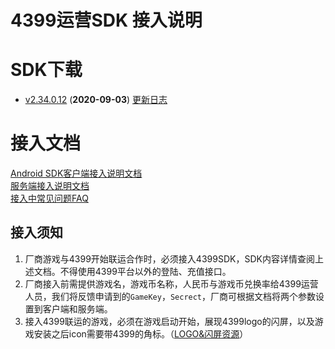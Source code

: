 ﻿4399运营SDK 接入说明
==============
# SDK下载

* [v2.34.0.12](https://github.com/4399SDKDev/4399OperateSDK/archive/v2.34.0.12.zip) (__2020-09-03__) [更新日志](/Document/VersionLog.md)

# 接入文档
[Android SDK客户端接入说明文档](https://github.com/4399SDKDev/4399OperateSDK/blob/master/Document/ClientDocument.md)   
[服务端接入说明文档](https://github.com/4399SDKDev/4399OperateSDK/blob/master/Document/ServerDocument.md)  
[接入中常见问题FAQ](https://github.com/4399SDKDev/4399OperateSDK/blob/master/Document/ClientFAQ.md)

## 接入须知   
1. 厂商游戏与4399开始联运合作时，必须接入4399SDK，SDK内容详情查阅上述文档。不得使用4399平台以外的登陆、充值接口。  
2. 厂商接入前需提供游戏名，游戏币名称，人民币与游戏币兑换率给4399运营人员，我们将反馈申请到的`GameKey`，`Secrect`，厂商可根据文档将两个参数设置到客户端和服务端。  
3. 接入4399联运的游戏，必须在游戏启动开始，展现4399logo的闪屏，以及游戏安装之后icon需要带4399的角标。（[LOGO&闪屏资源](https://github.com/4399SDKDev/4399OperateSDK/blob/master/Resource)）  


